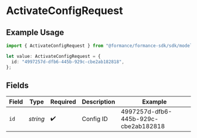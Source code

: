 # ActivateConfigRequest

## Example Usage

```typescript
import { ActivateConfigRequest } from "@formance/formance-sdk/sdk/models/operations";

let value: ActivateConfigRequest = {
  id: "4997257d-dfb6-445b-929c-cbe2ab182818",
};
```

## Fields

| Field                                | Type                                 | Required                             | Description                          | Example                              |
| ------------------------------------ | ------------------------------------ | ------------------------------------ | ------------------------------------ | ------------------------------------ |
| `id`                                 | *string*                             | :heavy_check_mark:                   | Config ID                            | 4997257d-dfb6-445b-929c-cbe2ab182818 |